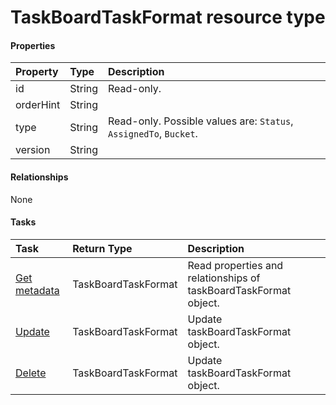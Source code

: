 # TaskBoardTaskFormat resource type



#### Properties
| Property	   | Type	|Description|
|:---------------|:--------|:----------|
|id|String| Read-only.|
|orderHint|String||
|type|String| Read-only. Possible values are: `Status`, `AssignedTo`, `Bucket`.|
|version|String||

#### Relationships
None


#### Tasks

| Task		   | Return Type	|Description|
|:---------------|:--------|:----------|
|[Get metadata](../api/taskboardtaskformat_get.md) | TaskBoardTaskFormat |Read properties and relationships of taskBoardTaskFormat object.|
|[Update](../api/taskboardtaskformat_update.md) | TaskBoardTaskFormat	|Update taskBoardTaskFormat object. |
|[Delete](../api/taskboardtaskformat_delete.md) | TaskBoardTaskFormat	|Update taskBoardTaskFormat object. |
